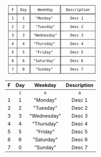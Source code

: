 ```text
 ┌───┬─────╥─────────────╥───────────────┐
 │ F │ Day ║   Weekday   ║  Description  │
 ╞═══╪═════╬═════════════╬═══════════════╡
 │ 1 │  1  ║  "Monday"   ║    Desc 1     │
 ├───┼─────╫─────────────╫───────────────┤
 │ 2 │  2  ║  "Tuesday"  ║    Desc 2     │
 ├───┼─────╫─────────────╫───────────────┤
 │ 3 │  3  ║ "Wednesday" ║    Desc 3     │
 ├───┼─────╫─────────────╫───────────────┤
 │ 4 │  4  ║ "Thursday"  ║    Desc 4     │
 ├───┼─────╫─────────────╫───────────────┤
 │ 5 │  5  ║  "Friday"   ║    Desc 5     │
 ├───┼─────╫─────────────╫───────────────┤
 │ 6 │  6  ║ "Saturday"  ║    Desc 6     │
 ├───┼─────╫─────────────╫───────────────┤
 │ 7 │  0  ║  "Sunday"   ║    Desc 7     │
 └───┴─────╨─────────────╨───────────────┘
```

| F | Day |   Weekday   | Description |
|:-:|:---:|:-----------:|:-----------:|
|   | `i` |     `o`     |     `a`     |
| 1 |  1  |  "Monday"   |   Desc 1    |
| 2 |  2  |  "Tuesday"  |   Desc 2    |
| 3 |  3  | "Wednesday" |   Desc 3    |
| 4 |  4  | "Thursday"  |   Desc 4    |
| 5 |  5  |  "Friday"   |   Desc 5    |
| 6 |  6  | "Saturday"  |   Desc 6    |
| 7 |  0  |  "Sunday"   |   Desc 7    |
